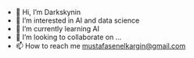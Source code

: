 - 👋 Hi, I’m Darkskynin
- 👀 I’m interested in AI and data science
- 🌱 I’m currently learning AI
- 💞️ I’m looking to collaborate on ...
- 📫 How to reach me mustafasenelkargin@gmail.com

<!---
Darkskynin/Darkskynin is a ✨ special ✨ repository because its `README.md` (this file) appears on your GitHub profile.
You can click the Preview link to take a look at your changes.
--->
